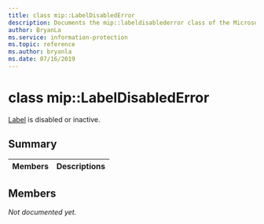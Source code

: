```yaml
---
title: class mip::LabelDisabledError 
description: Documents the mip::labeldisablederror class of the Microsoft Information Protection (MIP) SDK.
author: BryanLa
ms.service: information-protection
ms.topic: reference
ms.author: bryanla
ms.date: 07/16/2019
---
```


# class mip::LabelDisabledError 
[Label](class_mip_label.md) is disabled or inactive.
  
## Summary
 Members                        | Descriptions                                
--------------------------------|---------------------------------------------
  
## Members
_Not documented yet._
